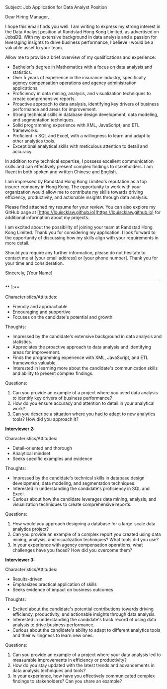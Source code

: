 Subject: Job Application for Data Analyst Position

Dear Hiring Manager,

I hope this email finds you well. I am writing to express my strong interest in the Data Analyst position at Randstad Hong Kong Limited, as advertised on JobsDB. With my extensive background in data analysis and a passion for leveraging insights to drive business performance, I believe I would be a valuable asset to your team.

Allow me to provide a brief overview of my qualifications and experience:

- Bachelor's degree in Mathematics with a focus on data analysis and statistics.
- Over 5 years of experience in the insurance industry, specifically agency compensation operations and agency administration applications.
- Proficiency in data mining, analysis, and visualization techniques to create comprehensive reports.
- Proactive approach to data analysis, identifying key drivers of business performance and areas for improvement.
- Strong technical skills in database design development, data modeling, and segmentation techniques.
- Solid programming experience with XML, JavaScript, and ETL frameworks.
- Proficient in SQL and Excel, with a willingness to learn and adapt to other analytics tools.
- Exceptional analytical skills with meticulous attention to detail and accuracy.

In addition to my technical expertise, I possess excellent communication skills and can effectively present complex findings to stakeholders. I am fluent in both spoken and written Chinese and English.

I am impressed by Randstad Hong Kong Limited's reputation as a top insurer company in Hong Kong. The opportunity to work with your organization would allow me to contribute my skills towards driving efficiency, productivity, and actionable insights through data analysis.

Please find attached my resume for your review. You can also explore my GitHub page at [https://louiscklaw.github.io](https://louiscklaw.github.io) for additional information about my projects.

I am excited about the possibility of joining your team at Randstad Hong Kong Limited. Thank you for considering my application. I look forward to the opportunity of discussing how my skills align with your requirements in more detail.

Should you require any further information, please do not hesitate to contact me at [your email address] or [your phone number]. Thank you for your time and consideration.

Sincerely,
[Your Name]

---

** 1:**

Characteristics/Attitudes:
- Friendly and approachable
- Encouraging and supportive
- Focuses on the candidate's potential and growth

Thoughts:
- Impressed by the candidate's extensive background in data analysis and statistics.
- Appreciates the proactive approach to data analysis and identifying areas for improvement.
- Finds the programming experience with XML, JavaScript, and ETL frameworks valuable.
- Interested in learning more about the candidate's communication skills and ability to present complex findings.

Questions:
1. Can you provide an example of a project where you used data analysis to identify key drivers of business performance?
2. How do you ensure accuracy and attention to detail in your analytical work?
3. Can you describe a situation where you had to adapt to new analytics tools? How did you approach it?

**Interviewer 2:**

Characteristics/Attitudes:
- Detail-oriented and thorough
- Analytical mindset
- Seeks specific examples and evidence

Thoughts:
- Impressed by the candidate's technical skills in database design development, data modeling, and segmentation techniques.
- Interested in understanding the candidate's proficiency in SQL and Excel.
- Curious about how the candidate leverages data mining, analysis, and visualization techniques to create comprehensive reports.

Questions:
1. How would you approach designing a database for a large-scale data analytics project?
2. Can you provide an example of a complex report you created using data mining, analysis, and visualization techniques? What tools did you use?
3. In your experience with agency compensation operations, what challenges have you faced? How did you overcome them?

**Interviewer 3:**

Characteristics/Attitudes:
- Results-driven
- Emphasizes practical application of skills
- Seeks evidence of impact on business outcomes

Thoughts:
- Excited about the candidate's potential contributions towards driving efficiency, productivity, and actionable insights through data analysis.
- Interested in understanding the candidate's track record of using data analysis to drive business performance.
- Curious about the candidate's ability to adapt to different analytics tools and their willingness to learn new ones.

Questions:
1. Can you provide an example of a project where your data analysis led to measurable improvements in efficiency or productivity?
2. How do you stay updated with the latest trends and advancements in data analysis techniques and tools?
3. In your experience, how have you effectively communicated complex findings to stakeholders? Can you share an example?
